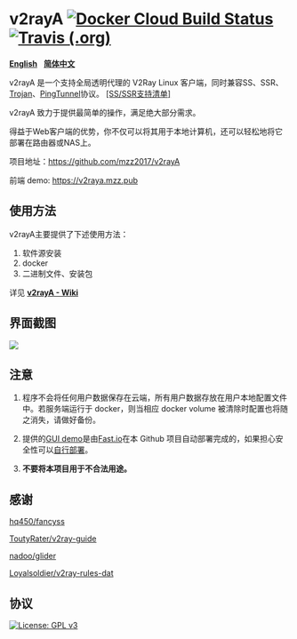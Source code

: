 # v2rayA [![Docker Cloud Build Status](https://img.shields.io/docker/cloud/build/mzz2017/v2raya)](https://hub.docker.com/r/mzz2017/v2raya) [![Travis (.org)](https://img.shields.io/travis/mzz2017/v2rayA?label=travis-ci%20build)](https://travis-ci.org/mzz2017/v2rayA)

[**English**](https://github.com/mzz2017/v2rayA/blob/master/README.md)&nbsp;&nbsp;&nbsp;[**简体中文**](https://github.com/mzz2017/v2rayA/blob/master/README_zh.md)

v2rayA 是一个支持全局透明代理的 V2Ray Linux 客户端，同时兼容SS、SSR、[Trojan](https://github.com/trojan-gfw/trojan)、[PingTunnel](https://github.com/esrrhs/pingtunnel)协议。 [[SS/SSR支持清单]](https://github.com/mzz2017/shadowsocksR/blob/master/README.md#ss-encrypting-algorithm)

v2rayA 致力于提供最简单的操作，满足绝大部分需求。

得益于Web客户端的优势，你不仅可以将其用于本地计算机，还可以轻松地将它部署在路由器或NAS上。

项目地址：https://github.com/mzz2017/v2rayA

前端 demo: https://v2raya.mzz.pub


## 使用方法

v2rayA主要提供了下述使用方法：

1. 软件源安装
2. docker
3. 二进制文件、安装包

详见 [**v2rayA - Wiki**](https://github.com/mzz2017/v2rayA/wiki/使用方法)


## 界面截图

<img src="https://i.loli.net/2020/04/19/kp2oedPiSzVwgHJ.png" border="0">


## 注意

1. 程序不会将任何用户数据保存在云端，所有用户数据存放在用户本地配置文件中。若服务端运行于 docker，则当相应 docker volume 被清除时配置也将随之消失，请做好备份。

2. 提供的[GUI demo](https://v2raya.mzz.pub)是由[Fast.io](https://fast.io)在本 Github 项目自动部署完成的，如果担心安全性可以[自行部署](https://github.com/mzz2017/v2rayA/wiki/%E9%83%A8%E7%BD%B2GUI)。

3. **不要将本项目用于不合法用途。**

## 感谢

[hq450/fancyss](https://github.com/hq450/fancyss)

[ToutyRater/v2ray-guide](https://github.com/ToutyRater/v2ray-guide/blob/master/routing/sitedata.md)

[nadoo/glider](https://github.com/nadoo/glider)

[Loyalsoldier/v2ray-rules-dat](https://github.com/Loyalsoldier/v2ray-rules-dat)

## 协议

[![License: GPL v3](https://img.shields.io/badge/License-GPL%20v3-blue.svg)](https://www.gnu.org/licenses/gpl-3.0)
